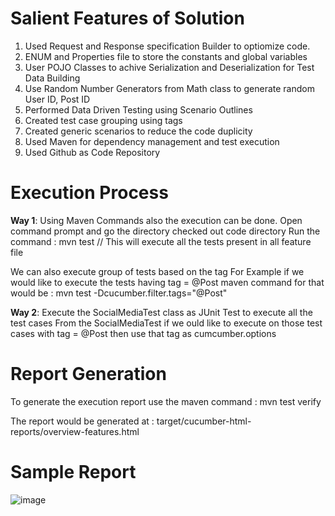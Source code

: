 # Salient Features of Solution

1. Used Request and Response specification Builder to optiomize code.
2. ENUM and Properties file to store the constants and global variables
3. User POJO Classes to achive Serialization and Deserialization for Test Data Building
4. Use Random Number Generators from Math class to generate random User ID, Post ID
5. Performed Data Driven Testing using Scenario Outlines
6. Created test case grouping using tags
7. Created generic scenarios to reduce the code duplicity
8. Used Maven for dependency management and test execution
9. Used Github as Code Repository

# Execution Process 

**Way 1**: 
Using Maven Commands also the execution can be done. Open command prompt and go the directory checked out code directory
Run the command : mvn test  // This will execute all the tests present in all feature file

We can also execute group of tests based on the tag
For Example if we would like to execute the tests having tag = @Post 
maven command for that would be : mvn test -Dcucumber.filter.tags="@Post"

**Way 2**: 
Execute the SocialMediaTest class as JUnit Test to execute all the test cases
From the SocialMediaTest if we ould like to execute on those test cases with tag = @Post then use that tag as cumcumber.options


# Report Generation 

To generate the execution report use the maven command : mvn test verify

The report would be generated at : target/cucumber-html-reports/overview-features.html

# Sample Report

![image](https://user-images.githubusercontent.com/46698950/118377595-cf03b200-b5eb-11eb-88fb-8f442d48280a.png)

